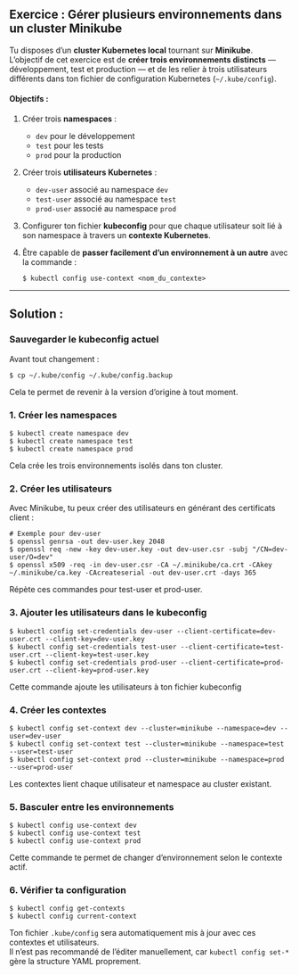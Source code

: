 ## Exercice : Gérer plusieurs environnements dans un cluster Minikube

Tu disposes d’un **cluster Kubernetes local** tournant sur **Minikube**.  
L’objectif de cet exercice est de **créer trois environnements distincts** — développement, test et production — et de les relier à trois utilisateurs différents dans ton fichier de configuration Kubernetes (`~/.kube/config`).

#### Objectifs :
1. Créer trois **namespaces** :
    - `dev` pour le développement
    - `test` pour les tests
    - `prod` pour la production

2. Créer trois **utilisateurs Kubernetes** :
    - `dev-user` associé au namespace `dev`
    - `test-user` associé au namespace `test`
    - `prod-user` associé au namespace `prod`

3. Configurer ton fichier **kubeconfig** pour que chaque utilisateur soit lié à son namespace à travers un **contexte Kubernetes**.

4. Être capable de **passer facilement d’un environnement à un autre** avec la commande :
   ```
   $ kubectl config use-context <nom_du_contexte>
   ```

***

## Solution :

### Sauvegarder le kubeconfig actuel
Avant tout changement :
```
$ cp ~/.kube/config ~/.kube/config.backup
```
Cela te permet de revenir à la version d’origine à tout moment.

### 1. Créer les namespaces
```
$ kubectl create namespace dev
$ kubectl create namespace test
$ kubectl create namespace prod
```
Cela crée les trois environnements isolés dans ton cluster.

### 2. Créer les utilisateurs
Avec Minikube, tu peux créer des utilisateurs en générant des certificats client :
```
# Exemple pour dev-user
$ openssl genrsa -out dev-user.key 2048
$ openssl req -new -key dev-user.key -out dev-user.csr -subj "/CN=dev-user/O=dev"
$ openssl x509 -req -in dev-user.csr -CA ~/.minikube/ca.crt -CAkey ~/.minikube/ca.key -CAcreateserial -out dev-user.crt -days 365
```
Répète ces commandes pour test-user et prod-user.

### 3. Ajouter les utilisateurs dans le kubeconfig
```
$ kubectl config set-credentials dev-user --client-certificate=dev-user.crt --client-key=dev-user.key
$ kubectl config set-credentials test-user --client-certificate=test-user.crt --client-key=test-user.key
$ kubectl config set-credentials prod-user --client-certificate=prod-user.crt --client-key=prod-user.key
```
Cette commande ajoute les utilisateurs à ton fichier kubeconfig

### 4. Créer les contextes
```
$ kubectl config set-context dev --cluster=minikube --namespace=dev --user=dev-user
$ kubectl config set-context test --cluster=minikube --namespace=test --user=test-user
$ kubectl config set-context prod --cluster=minikube --namespace=prod --user=prod-user
```
Les contextes lient chaque utilisateur et namespace au cluster existant.

### 5. Basculer entre les environnements
```
$ kubectl config use-context dev
$ kubectl config use-context test
$ kubectl config use-context prod
```
Cette commande te permet de changer d’environnement selon le contexte actif.

### 6. Vérifier ta configuration
```
$ kubectl config get-contexts
$ kubectl config current-context
```

Ton fichier `.kube/config` sera automatiquement mis à jour avec ces contextes et utilisateurs.\
Il n’est pas recommandé de l’éditer manuellement, car `kubectl config set-*` gère la structure YAML proprement.

